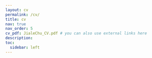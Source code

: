 ```yaml
---
layout: cv
permalink: /cv/
title: cv
nav: true
nav_order: 5
cv_pdf: JialeChu_CV.pdf # you can also use external links here
description:
toc:
  sidebar: left
---
```

